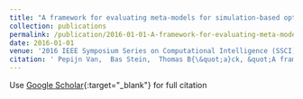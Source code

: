 ```yaml
---
title: "A framework for evaluating meta-models for simulation-based optimisation"
collection: publications
permalink: /publication/2016-01-01-A-framework-for-evaluating-meta-models-for-simulation-based-optimisation
date: 2016-01-01
venue: '2016 IEEE Symposium Series on Computational Intelligence (SSCI)'
citation: ' Pepijn Van,  Bas Stein,  Thomas B{\&quot;a}ck, &quot;A framework for evaluating meta-models for simulation-based optimisation.&quot; 2016 IEEE Symposium Series on Computational Intelligence (SSCI), 2016.'
---
```

Use [Google Scholar](https://scholar.google.com/scholar?q=A+framework+for+evaluating+meta+models+for+simulation+based+optimisation){:target="_blank"} for full citation